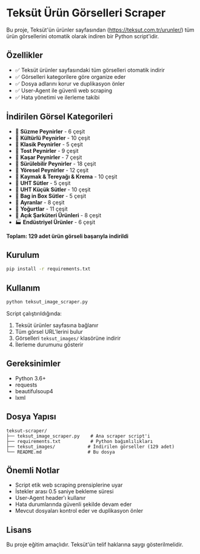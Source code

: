 # Teksüt Ürün Görselleri Scraper

Bu proje, Teksüt'ün ürünler sayfasından (https://teksut.com.tr/urunler/) tüm ürün görsellerini otomatik olarak indiren bir Python script'idir.

## Özellikler

- ✅ Teksüt ürünler sayfasındaki tüm görselleri otomatik indirir
- ✅ Görselleri kategorilere göre organize eder
- ✅ Dosya adlarını korur ve duplikasyon önler
- ✅ User-Agent ile güvenli web scraping
- ✅ Hata yönetimi ve ilerleme takibi

## İndirilen Görsel Kategorileri

- 🧀 **Süzme Peynirler** - 6 çeşit
- 🧀 **Kültürlü Peynirler** - 10 çeşit  
- 🧀 **Klasik Peynirler** - 5 çeşit
- 🧀 **Tost Peynirler** - 9 çeşit
- 🧀 **Kaşar Peynirler** - 7 çeşit
- 🧀 **Sürülebilir Peynirler** - 18 çeşit
- 🧀 **Yöresel Peynirler** - 12 çeşit
- 🧈 **Kaymak & Tereyağı & Krema** - 10 çeşit
- 🥛 **UHT Sütler** - 5 çeşit
- 🥛 **UHT Küçük Sütler** - 10 çeşit
- 🥛 **Bag in Box Sütler** - 5 çeşit
- 🥤 **Ayranlar** - 8 çeşit
- 🍶 **Yoğurtlar** - 11 çeşit
- 🧀 **Açık Şarküteri Ürünleri** - 8 çeşit
- 🏭 **Endüstriyel Ürünler** - 6 çeşit

**Toplam: 129 adet ürün görseli başarıyla indirildi**

## Kurulum

```bash
pip install -r requirements.txt
```

## Kullanım

```bash
python teksut_image_scraper.py
```

Script çalıştırıldığında:
1. Teksüt ürünler sayfasına bağlanır
2. Tüm görsel URL'lerini bulur
3. Görselleri `teksut_images/` klasörüne indirir
4. İlerleme durumunu gösterir

## Gereksinimler

- Python 3.6+
- requests
- beautifulsoup4
- lxml

## Dosya Yapısı

```
teksut-scraper/
├── teksut_image_scraper.py    # Ana scraper script'i
├── requirements.txt           # Python bağımlılıkları
├── teksut_images/            # İndirilen görseller (129 adet)
└── README.md                 # Bu dosya
```

## Önemli Notlar

- Script etik web scraping prensiplerine uyar
- İstekler arası 0.5 saniye bekleme süresi
- User-Agent header'ı kullanır
- Hata durumlarında güvenli şekilde devam eder
- Mevcut dosyaları kontrol eder ve duplikasyon önler

## Lisans

Bu proje eğitim amaçlıdır. Teksüt'ün telif haklarına saygı gösterilmelidir.